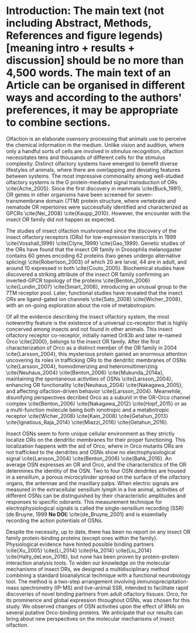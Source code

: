 # Introduction: The main text (not including Abstract, Methods, References and figure legends) [meaning intro + results + discussion] should be no more than 4,500 words. The main text of an Article can be organised in different ways and according to the authors' preferences, it may be appropriate to combine sections.

Olfaction is an elaborate osensory processing that animals use to perceive the chemical information in the medium. Unlike vision and audition, where only a handful sorts of cells are involved in stimulus recognition, olfaction necessitates tens and thousands of different cells for the stimulus complexity. Distinct olfactory systems have emerged to benefit diverse lifestyles of animals, where there are overlapping and deviating features between systems. The most impressive commonality among well-studied olfactory systems is the G protein-mediated signal transduction of ORs \cite{Ache_2005}. Since the first discovery in mammals \cite{Buck_1991}, OR genes in other organisms have been screened for seven-transmembrane domain (7TM) protein structure, where vertebrate and nematode OR repertoires were successfully identified and characterized as GPCRs \cite{Nei_2008} \cite{Kaupp_2010}. However, the encounter with the insect OR family did not happen as expected.

The studies of insect olfaction mushroomed since the discovery of the insect olfactory receptors (ORs) for low-expression transcripts in 1999 \cite{Vosshall_1999} \cite{Clyne_1999} \cite{Gao_1999}. Genetic studies of the ORs have found that the insect OR family in Drosophila melanogaster contains 60 genes encoding 62 proteins (two genes undergo alternative splicing) \cite{Robertson_2003} of which 20 are larval, 44 are in adult, and around 10 expressed in both \cite{Couto_2005}. Biochemical studies have discovered a striking attribute of the insect OR family confirming an inverted-GPCR topology of the proteins \cite{Benton_2006} \cite{Lundin_2007} \cite{Smart_2008}, introducing an unusual group to the 7TM receptor pool. Later, functional studies have revealed that the insect ORs are ligand-gated ion channels \cite{Sato_2008} \cite{Wicher_2008}, with an on-going exploration about the role of metabotropism.

Of all the evidence describing the insect olfactory system, the most noteworthy feature is the existence of a universal co-receptor that is highly concerved among insects and not found in other animals. This insect olfactory receptor co-receptor, initially named Or83b and later re-named Orco \cite{2000}, belongs to the insect OR family. After the first characterization of Orco as a distinct member of the OR family in 2004 \cite{Larsson_2004}, this mysterious protein gained an enormous attention uncovering its roles in trafficking ORs to the dendritic membranes of OSNs \cite{Larsson_2004}, homodimerizing and heteromultimerizing \cite{Neuhaus_2004} \cite{Benton_2006} \cite{Mukunda_2014a}, maintaining the spontaneous activities of OSNs \cite{Larsson_2004}, enhancing OR functionality \cite{Neuhaus_2004} \cite{Nakagawa_2005}, and affecting olfaction-driven behavior \cite{Larsson_2004}. Meanwhile, disunifying perspectives decribed Orco as a subunit in the OR-Orco channel complex \cite{Benton_2006} \cite{Nakagawa_2012} \cite{Hopf_2015} or as a multi-function molecule being both ionotropic and a metabotropic receptor \cite{Wicher_2008} \cite{Kain_2008} \cite{Getahun_2013} \cite{Ignatious_Raja_2014} \cite{Miazzi_2016} \cite{Getahun_2016}.

Insect OSNs seem to form unique cellular environment as they strictly localize ORs on the dendritic membranes for their proper functioning. This localization happens with the aid of Orco, where in Orco mutants ORs are not trafficked to the dendrites and OSNs show no electrophysiological signal \cite{Larsson_2004} \cite{Benton_2006} \cite{Bahk_2016}. An average OSN expresses an OR and Orco, and the characteristics of the OR determines the identity of the OSN. Two to four OSN dendrites are housed in a sensillum, a porous microcylinder spread on the surface of the olfactory organs, the antennae and the maxillary palps. When electric signals are measured in the extracellular sensillum lymph in a live animal, activities of different OSNs can be distinguished by their characteristic amplitudes and responses to specific odorants. This measurement technique for electrophysiological signals is called the single-sensillum recording (SSR) (de Bruyne, 1999 **No DOI**) \cite{de_Bruyne_2001} and is essentially recording the action potentials of OSNs.

Despite the necessity, up to date, there has been no report on any insect OR family protein-binding proteins (except ones within the family). Physiological evidence have hinted possible binding partners \cite{Xu_2005} \cite{Li_2014} \cite{Ha_2014} \cite{Liu_2014} \cite{Halty_deLeon_2016}, but none has been proven by protein-protein interaction analysis tools. To widen our knowledge on the molecular mechanisms of insect ORs, we designed a multidisciplinary method combining a standard bioanalytical technique with a functional neurobiology tool. The method is a two-step arrangement involving immunoprecipitation-mass spectrometry (IP-MS) and live-animal SSR, intended to facilitate rapid discoveries of novel binding partners from adult olfactory tissues. Orco, for its prominence and global expression throughout OSNs, was chosen for this study. We observed changes of OSN activities upon the effect of RNAi on several putative Orco-binding proteins. We anticipate that our results can bring about new perspectives on the molecular mechanisms of insect olfaction.